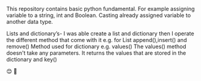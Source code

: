 This repository contains basic python fundamental. For example assigning variable to a string, int and Boolean. Casting already assigned variable to another data type.

Lists and dictionary’s- I was able create a list and dictionary then  I operate the different method that come with it e.g. for List append(),insert() and remove()
Method used for dictionary e.g. values() The values() method doesn't take any parameters. It returns the values that are stored in the dictionary  and key()

 😊  🍍
